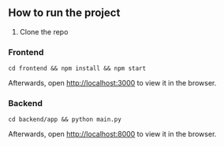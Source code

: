 ## How to run the project

1. Clone the repo

### Frontend

`cd frontend && npm install && npm start`

Afterwards, open [http://localhost:3000](http://localhost:3000) to view it in the browser.

### Backend

`cd backend/app && python main.py`

Afterwards, open [http://localhost:8000](http://localhost:8000) to view it in the browser.
